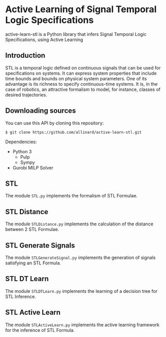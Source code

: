 Active Learning of Signal Temporal Logic Specifications
=============================================

active-learn-stl is a Python library that infers Signal Temporal Logic Specifications, using Active Learning



## Introduction

STL is a temporal logic defined on continuous signals that can be used for specifications on systems. 
It can express system properties that include time bounds and bounds on physical system parameters.
One of its advantage is its richness to specify continuous-time systems.
It is, in the case of robotics, an attractive formalism to model, for instance, classes of desired trajectories.





## Downloading sources

You can use this API by cloning this repository:
```
$ git clone https://github.com/allinard/active-learn-stl.git
```

Dependencies:
* Python 3
	* Pulp
	* Sympy
* Gurobi MILP Solver





## STL

The module `STL.py` implements the formalism of STL Formulae.





## STL Distance

The module `STLDistance.py` implements the calculation of the distance between 2 STL Formulae.





## STL Generate Signals

The module `STLGenerateSignal.py` implements the generation of signals satisfying an STL Formula.





## STL DT Learn

The module `STLDTLearn.py` implements the learning of a decision tree for STL Inference.





## STL Active Learn

The module `STLActiveLearn.py` implements the active learning framework for the inference of STL Formula.






